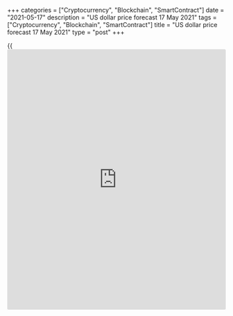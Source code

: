 +++
categories = ["Cryptocurrency", "Blockchain", "SmartContract"]
date = "2021-05-17"
description = "US dollar price forecast 17 May 2021"
tags = ["Cryptocurrency", "Blockchain", "SmartContract"]
title = "US dollar price forecast 17 May 2021"
type = "post"
+++

{{<iframe id="large-banner" src="https://www.bounty.group/#slide=6.0" width="100%" height="600" scrolling="no" style="border: 0px solid rgb(216, 221, 230); border-radius: 3px;">}}

2021-05-17

2021-05-17

Dollar: from boom to scandal. Forecast as of 17.05.2021Dmitri Demidenko

The theory of the US economic boom amid massive fiscal stimulus and
pent-up demand may not work out. Besides, there are positive economic
data in the euro area. How will it affect the [EURUSD][1]? Let us
discuss the Forex outlook and make up a trading plan.

## Weekly US dollar fundamental forecast

The US economic recovery looks like a scandal rather than a boom.
Controversial economic data create problems for the White House because
its previous fiscal stimulus turned into an acceleration of inflation
and pressed down the employment growth. Republicans compare the current
situation to the era of stagflation under President Jimmy Carter, and
Democrats are forced to admit that this will be a chaotic recovery. So,
the US economic rebound may not be as fast as the Fed and IMF expect.
The USA could lose its exclusivity, setting back the [EURUSD][1] bears.

It is one thing when financial markets test Fed’s strength, but it is
different when the White House loses touch with the electorate.
According to the University of Michigan, the US consumer sentiment index
dropped to its three-month low of 82.3, lower than the most pessimistic
forecasts of Bloomberg experts. Consumer inflation expectations for the
next year increased to 4.6%, while 43% of the survey’s respondents said
prices could rise by at least 5%. The last time such inflation was in
1991. Consumers are concerned that the era of low prices has finished.
That is why Congress may not adopt new fiscal stimulus packages of $4
trillion proposed by Joe Biden. If the stimulus plans are rejected, the
US economy won’t be rising as fast as the [EURUSD][1] bears wish.

### Dynamics of Treasury yield and inflation expectations



 _Source_ _: Bloomberg._

The euro bulls bet on the increase in the euro-area inflation and PMI.
Consumer prices in the euro area could jump up to 2% over the next few
months, encouraging the Governing Council’s hawks to go ahead. The
minutes of the ECB April meeting highlighted encouraging signs of the
global demand recovery, fiscal stimulus in the US, and an acceleration
in the vaccine rollouts across the EU. Therefore, the ECB believes the
euro-area economy could recover sooner than earlier expected.

The evidence of a faster growth could be the euro-area PMI report. Other
highlights of the week ending May 21 are the report on the European
inflation and the FOMC meeting’s minutes. According to Bloomberg
experts, the euro-area services PMI will continue rising, proving that
the euro-area economy can manage the double-dip recession. Although
skeptics claim that the difference between the US and euro-area PMI
could be the widest over many years, who will guarantee following a
series of chaotic data in the USA?

### Weekly [EURUSD][1] trading plan

Of course, the supply will catch up with the demand. However, until it
happens, the discrepancy between the recovery of industries will
continue to manifest itself most unexpectedly. The theory of the US
economic boom may not work out, which, amid positive economic data in
the euro-area, will encourage the [EURUSD][1] bulls to go ahead. If the
euro price consolidates above $1.211, it could continue rallying up to
$1.22 and $1.226. If it doesn’t consolidate, there should be short-term
consolidation in the range of $1.198-$1.218.



## Price chart of EURUSD in real time mode

The content of this article reflects the author’s opinion and does not
necessarily reflect the official position of LiteForex. The material
published on this page is provided for informational purposes only and
should not be considered as the provision of investment advice for the
purposes of Directive 2004/39/EC.

Rate this article:

{{value}}

( {{count}} {{title}} )

   1. my.liteforex.com/trading/chart?symbol=EURUSD&returnUrl=true